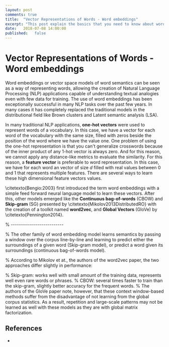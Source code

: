 ```yaml
---
layout: post
comments: true
title:  "Vector Representations of Words - Word embeddings"
excerpt: "This post explain the basics that you need to know about word embeddings"
date:   2018-07-08 14:00:00
published:   false
---
```


# Vector Representations of Words - Word embeddings

Word embeddings or vector space models of word semantics can be seen as a way of representing words, allowing the creation of Natural Language Processing (NLP) applications capable of understanding textual analogies even with few data for training. The use of word embeddings has been exceptionally successful in many NLP tasks over the past few years. In many cases it has completely replaced the traditional models in the distributional field like Brown clusters and Latent semantic analysis (LSA).

In many traditional NLP applications, **one-hot vectors** were used to represent words of a vocabulary. In this case, we have a vector for each word of the vocabulary with the same size, filled with zeros beside the position of the word where we have the value one. 
One problem of using the one-hot representation is that you can't generalize crosswords because of the inner product of any 1-hot vector is always zero. And for this reason, we cannot apply any distance-like metrics to evaluate the similarity. For this reason, a **feature vector** is preferable to word representation. In this case, we have for each word an vector of size $d$ filled with real values between 0 and 1 that represents multiple features. There are several ways to learn these high dimensional feature vectors values. 

\citetexto{Bengio:2003} first introduced the term word embeddings with a simple feed forward neural language model to learn these vectors. After this, other models emerged like the **Continuous bag-of-words** (CBOW) and **Skip-gram** (SG) presented by \citetexto{Mikolov2013DistributedRO} with the creation of a toolkit named __word2vec__, and **Global Vectors** (GloVe) by \citetexto{Pennington2014}.

% --------------------------

% The other family of word embedding model learns semantics by passing a window over the corpus line-by-line and learning to predict either the surroundings of a given word (Skip-gram model), or predict a word given its surroundings (continuous bag-of-words model).

% According to Mikolov et at., the authors of the word2vec paper, the two approaches differ slightly in performance:

% Skip-gram: works well with small amount of the training data, represents well even rare words or phrases.
% CBOW: several times faster to train than the skip-gram, slightly better accuracy for the frequent words.
% The authors of the GloVe paper note, however, that these context window-based methods suffer from the disadvantage of not learning from the global corpus statistics. As a result, repetition and large-scale patterns may not be learned as well with these models as they are with global matrix factorization. 



## References

- []()
